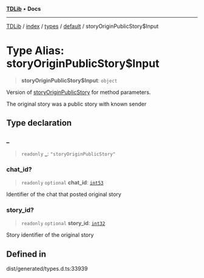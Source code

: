 [**TDLib**](../../../../../../README.md) • **Docs**

***

[TDLib](../../../../../../modules.md) / [index](../../../../../README.md) / [types](../../../README.md) / [default](../README.md) / storyOriginPublicStory$Input

# Type Alias: storyOriginPublicStory$Input

> **storyOriginPublicStory$Input**: `object`

Version of [storyOriginPublicStory](storyOriginPublicStory.md) for method parameters.

The original story was a public story with known sender

## Type declaration

### \_

> `readonly` **\_**: `"storyOriginPublicStory"`

### chat\_id?

> `readonly` `optional` **chat\_id**: [`int53`](int53.md)

Identifier of the chat that posted original story

### story\_id?

> `readonly` `optional` **story\_id**: [`int32`](int32.md)

Story identifier of the original story

## Defined in

dist/generated/types.d.ts:33939
